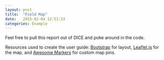 ```yaml
---
layout: post
title:  "Field Map"
date:   2015-02-04 12:51:33
categories: Example
---
```




Feel free to pull this report out of DICE and poke around in the code.

Resources used to create the user guide: [Bootstrap][bootstrap] for layout, [Leaflet.js][leaflet] for the map, and [Awesome Markers][awesome] for custom map pins.

[bootstrap]:    http://getbootstrap.com/
[leaflet]:      http://leafletjs.com/
[awesome]:      https://github.com/lvoogdt/Leaflet.awesome-markers
